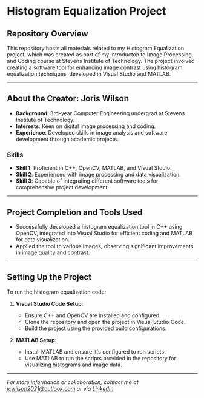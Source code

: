 # **Histogram Equalization Project**

## **Repository Overview**
This repository hosts all materials related to my Histogram Equalization project, which was created as part of my Introducton to Image Processing and Coding course at Stevens Institute of Technology. The project involved creating a software tool for enhancing image contrast using histogram equalization techniques, developed in Visual Studio and MATLAB.

---

## **About the Creator: Joris Wilson**
- **Background**: 3rd-year Computer Engineering undergrad at Stevens Institute of Technology.
- **Interests**: Keen on digital image processing and coding.
- **Experience**: Developed skills in image analysis and software development through academic projects.

### **Skills**
- **Skill 1**: Proficient in C++, OpenCV, MATLAB, and Visual Studio.
- **Skill 2**: Experienced with image processing and data visualization.
- **Skill 3**: Capable of integrating different software tools for comprehensive project development.

---

## **Project Completion and Tools Used**
- Successfully developed a histogram equalization tool in C++ using OpenCV, integrated into Visual Studio for efficient coding and MATLAB for data visualization.
- Applied the tool to various images, observing significant improvements in image quality and contrast.

---

## **Setting Up the Project**
To run the histogram equalization code:
1. **Visual Studio Code Setup**: 
   - Ensure C++ and OpenCV are installed and configured.
   - Clone the repository and open the project in Visual Studio Code.
   - Build the project using the provided build configurations.

2. **MATLAB Setup**:
   - Install MATLAB and ensure it's configured to run scripts.
   - Use MATLAB to run the scripts provided in the repository for visualizing histograms and image data.

---

*For more information or collaboration, contact me at [jcwilson2021@outlook.com](mailto:jcwilson2021@outlook.com) or via [LinkedIn](https://www.linkedin.com/in/joriswilson11/)*
